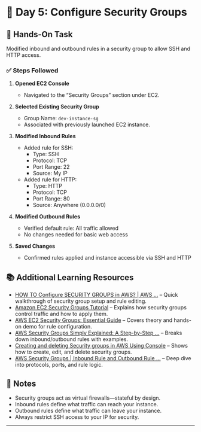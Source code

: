 # 🔐 Day 5: Configure Security Groups

## 🧪 Hands-On Task
Modified inbound and outbound rules in a security group to allow SSH and HTTP access.

### ✅ Steps Followed

1. **Opened EC2 Console**
   - Navigated to the “Security Groups” section under EC2.

2. **Selected Existing Security Group**
   - Group Name: `dev-instance-sg`
   - Associated with previously launched EC2 instance.

3. **Modified Inbound Rules**
   - Added rule for SSH:
     - Type: SSH
     - Protocol: TCP
     - Port Range: 22
     - Source: My IP
   - Added rule for HTTP:
     - Type: HTTP
     - Protocol: TCP
     - Port Range: 80
     - Source: Anywhere (0.0.0.0/0)

4. **Modified Outbound Rules**
   - Verified default rule: All traffic allowed
   - No changes needed for basic web access

5. **Saved Changes**
   - Confirmed rules applied and instance accessible via SSH and HTTP

## 📚 Additional Learning Resources
- [HOW TO Configure SECURITY GROUPS in AWS? | AWS ...](https://www.youtube.com/watch?v=qdHkGx0uFMQ) – Quick walkthrough of security group setup and rule editing.
- [Amazon EC2 Security Groups Tutorial](https://www.youtube.com/watch?v=nA3yN76cNxo) – Explains how security groups control traffic and how to apply them.
- [AWS EC2 Security Groups: Essential Guide](https://www.youtube.com/watch?v=mdby1-j2w1k) – Covers theory and hands-on demo for rule configuration.
- [AWS Security Groups Simply Explained: A Step-by-Step ...](https://www.youtube.com/watch?v=uYDT2SsHImQ) – Breaks down inbound/outbound rules with examples.
- [Creating and deleting Security groups in AWS Using Console](https://www.youtube.com/watch?v=dmgl2W2HNwE) – Shows how to create, edit, and delete security groups.
- [AWS Security Groups | Inbound Rule and Outbound Rule ...](https://www.youtube.com/watch?v=CW_3D1tL3_I) – Deep dive into protocols, ports, and rule logic.

## 📓 Notes
- Security groups act as virtual firewalls—stateful by design.
- Inbound rules define what traffic can reach your instance.
- Outbound rules define what traffic can leave your instance.
- Always restrict SSH access to your IP for security.

---
